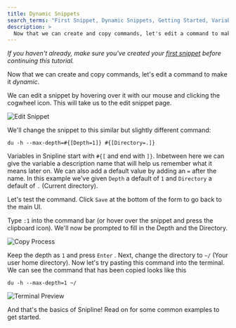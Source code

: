 ```yaml
---
title: Dynamic Snippets
search_terms: "First Snippet, Dynamic Snippets, Getting Started, Variables"
description: >
  Now that we can create and copy commands, let's edit a command to make it dynamic.
---
```


*If you haven't already, make sure you've created your [first snippet](/desktop/basics/02-first-snippet) before continuing this tutorial.*

Now that we can create and copy commands, let's edit a command to make it *dynamic*.

We can edit a snippet by hovering over it with our mouse and clicking the cogwheel icon. This will take us to the edit snippet page.

![Edit Snippet](/images/snipline/edit-snippet.png)

We'll change the snippet to this similar but slightly different command:

~~~snipline
du -h --max-depth=#{[Depth=1]} #{[Directory=.]}
~~~

Variables in Snipline start with `#{[` and end with `]}`. Inbetween here we can give the variable a description name that will help us remember what it means later on. We can also add a default value by adding an `=` after the name. In this example we've given `Depth` a default of `1` and `Directory` a default of `.` (Current directory).

Let's test the command. Click `Save` at the bottom of the form to go back to the main UI.

Type `:1` into the command bar (or hover over the  snippet and press the clipboard icon). We'll now be prompted to fill in the Depth and the Directory. 


![Copy Process](/images/snipline/copy-process.png)

Keep the depth as `1` and press `Enter` . Next, change the directory to `~/` (Your user home directory). Now let's try pasting this command into the terminal. We can see the command that has been copied looks like this

~~~snipline
du -h --max-depth=1 ~/
~~~

![Terminal Preview](/images/snipline/terminal-paste.png)

And that's the basics of Snipline! Read on for some common examples to get started.